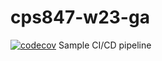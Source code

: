 # cps847-w23-ga
[![codecov](https://codecov.io/gh/miranska/cps847-w23-ga/branch/main/graph/badge.svg?token=2P8GETU5L9)](https://codecov.io/gh/miranska/cps847-w23-ga)
Sample CI/CD pipeline
